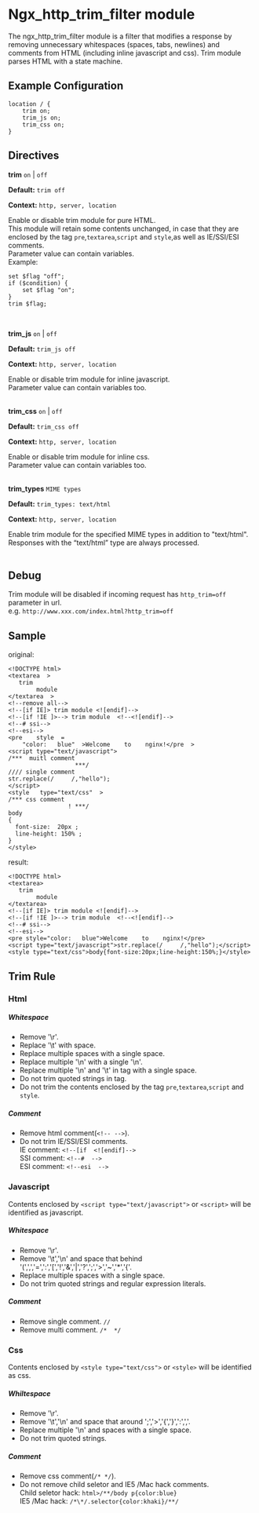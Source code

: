# Ngx_http_trim_filter module

The ngx_http_trim_filter module is a filter that modifies a response by removing unnecessary whitespaces 
(spaces, tabs, newlines) and comments from HTML (including inline javascript and css). Trim module parses 
HTML with a state machine.


## Example Configuration

    location / {
        trim on;
        trim_js on;
        trim_css on;
    }

## Directives

**trim** `on` | `off`

**Default:** `trim off`

**Context:** `http, server, location` 
     
Enable or disable trim module for pure HTML.  
This module will retain some contents unchanged, in case that they are enclosed by the tag `pre`,`textarea`,`script` and `style`,as well as IE/SSI/ESI comments.  
Parameter value can contain variables.  
Example:  

    set $flag "off";
    if ($condition) {
        set $flag "on";
    }
    trim $flag;
<br/>


**trim_js** `on` | `off`

**Default:** `trim_js off`

**Context:** `http, server, location` 
     
Enable or disable trim module for inline javascript.  
Parameter value can contain variables too.  
<br/>


**trim_css** `on` | `off`

**Default:** `trim_css off`

**Context:** `http, server, location` 
     
Enable or disable trim module for inline css.  
Parameter value can contain variables too.  
<br/>


**trim_types** `MIME types`

**Default:** `trim_types: text/html`

**Context:** `http, server, location`

Enable trim module for the specified MIME types in addition to "text/html". Responses with the “text/html” type are always processed.  
<br/>


## Debug

Trim module will be disabled if incoming request has `http_trim=off` parameter in url.   
e.g.  `http://www.xxx.com/index.html?http_trim=off`  

## Sample
original:

    <!DOCTYPE html>
    <textarea  >
       trim
            module
    </textarea  >
    <!--remove all-->
    <!--[if IE]> trim module <![endif]-->
    <!--[if !IE ]>--> trim module  <!--<![endif]-->
    <!--# ssi-->
    <!--esi-->
    <pre    style  =
        "color:   blue"  >Welcome    to    nginx!</pre  >
    <script type="text/javascript">
    /***  muitl comment 
                       ***/
    //// single comment
    str.replace(/     /,"hello");
    </script>
    <style   type="text/css"  >
    /*** css comment
                     ! ***/
    body
    {
      font-size:  20px ;
      line-height: 150% ;
    }
    </style>
    
result:

    <!DOCTYPE html>
    <textarea>
       trim  
            module
    </textarea>
    <!--[if IE]> trim module <![endif]-->
    <!--[if !IE ]>--> trim module  <!--<![endif]-->
    <!--# ssi-->
    <!--esi-->
    <pre style="color:   blue">Welcome    to    nginx!</pre>
    <script type="text/javascript">str.replace(/     /,"hello");</script>
    <style type="text/css">body{font-size:20px;line-height:150%;}</style>


## Trim Rule

### Html
##### Whitespace
+ Remove '\r'.
+ Replace '\t' with space.
+ Replace multiple spaces with a single space.
+ Replace multiple '\n' with a single '\n'.
+ Replace multiple '\n' and '\t' in tag with a single space.
+ Do not trim quoted strings in tag.
+ Do not trim the contents enclosed by the tag `pre`,`textarea`,`script` and `style`.

##### Comment
+ Remove html comment(`<!-- -->`).
+ Do not trim IE/SSI/ESI comments.  
  IE comment: `<!--[if  <![endif]-->`  
  SSI comment: `<!--#  -->`  
  ESI comment: `<!--esi  -->`  


### Javascript
Contents enclosed by `<script type="text/javascript">` or `<script>` will be identified as javascript.

##### Whitespace
+ Remove '\r'.
+ Remove '\t','\n' and space that behind '(',',','=',':','[','!','&','|','?',';','>','~','*','{'.
+ Replace multiple spaces with a single space.
+ Do not trim quoted strings and regular expression literals.

##### Comment
+ Remove single comment. `//`
+ Remove multi comment. `/*  */`


### Css
Contents enclosed by `<style type="text/css">` or `<style>` will be identified as css.

##### Whiltespace
+ Remove '\r'.
+ Remove '\t','\n' and space that around ';','>','{','}',':',','.
+ Replace multiple '\n' and spaces with a single space.
+ Do not trim quoted strings.

##### Comment
+ Remove css comment(`/* */`).
+ Do not remove child seletor and IE5 /Mac hack comments.  
  Child seletor hack: `html>/**/body p{color:blue}`  
  IE5 /Mac hack: `/*\*/.selector{color:khaki}/**/`  
